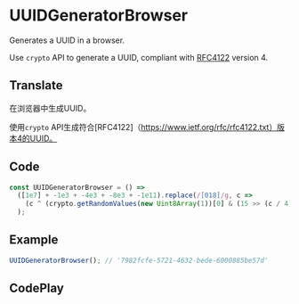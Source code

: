 # UUIDGeneratorBrowser

Generates a UUID in a browser.

Use `crypto` API to generate a UUID, compliant with [RFC4122](https://www.ietf.org/rfc/rfc4122.txt) version 4.

## Translate

在浏览器中生成UUID。

使用`crypto` API生成符合[RFC4122]（https://www.ietf.org/rfc/rfc4122.txt）版本4的UUID。

## Code

```js
const UUIDGeneratorBrowser = () =>
  ([1e7] + -1e3 + -4e3 + -8e3 + -1e11).replace(/[018]/g, c =>
    (c ^ (crypto.getRandomValues(new Uint8Array(1))[0] & (15 >> (c / 4)))).toString(16)
  );
```

## Example

```js
UUIDGeneratorBrowser(); // '7982fcfe-5721-4632-bede-6000885be57d'
```

## CodePlay

<template>
  <code-play codeplay-id="" />
</template>
